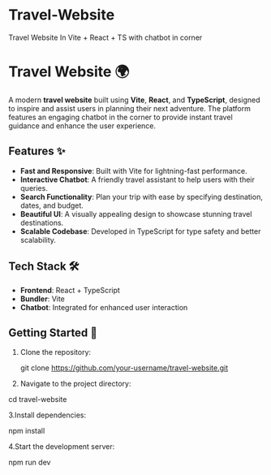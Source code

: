 # Travel-Website
Travel Website In Vite + React + TS with chatbot in corner

# Travel Website 🌍

A modern **travel website** built using **Vite**, **React**, and **TypeScript**, designed to inspire and assist users in planning their next adventure. The platform features an engaging chatbot in the corner to provide instant travel guidance and enhance the user experience.

## Features ✨

- **Fast and Responsive**: Built with Vite for lightning-fast performance.
- **Interactive Chatbot**: A friendly travel assistant to help users with their queries.
- **Search Functionality**: Plan your trip with ease by specifying destination, dates, and budget.
- **Beautiful UI**: A visually appealing design to showcase stunning travel destinations.
- **Scalable Codebase**: Developed in TypeScript for type safety and better scalability.

## Tech Stack 🛠️

- **Frontend**: React + TypeScript
- **Bundler**: Vite
- **Chatbot**: Integrated for enhanced user interaction

## Getting Started 🚀

1. Clone the repository:
   
   git clone https://github.com/your-username/travel-website.git

 2. Navigate to the project directory:
    
   cd travel-website
 
3.Install dependencies:

   npm install

4.Start the development server:

   npm run dev
   

